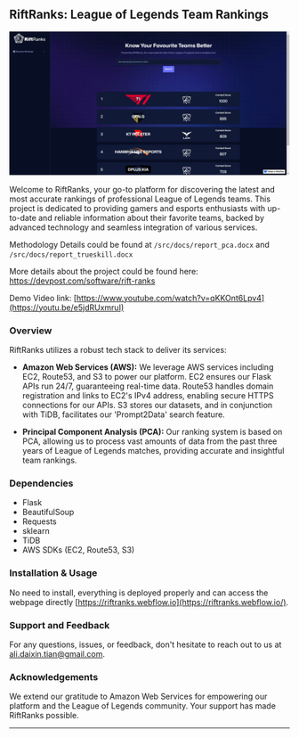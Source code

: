 ## RiftRanks: League of Legends Team Rankings
![alt text](https://github.com/AlezHibali/RiftRanks/blob/main/src/images/home.png)

Welcome to RiftRanks, your go-to platform for discovering the latest and most accurate rankings of professional League of Legends teams. This project is dedicated to providing gamers and esports enthusiasts with up-to-date and reliable information about their favorite teams, backed by advanced technology and seamless integration of various services.

Methodology Details could be found at `/src/docs/report_pca.docx` and `/src/docs/report_trueskill.docx`

More details about the project could be found here: https://devpost.com/software/rift-ranks

Demo Video link: [https://www.youtube.com/watch?v=qKKOnt6Lpv4](https://youtu.be/e5jdRUxmruI)


### Overview

RiftRanks utilizes a robust tech stack to deliver its services:

- **Amazon Web Services (AWS):** We leverage AWS services including EC2, Route53, and S3 to power our platform. EC2 ensures our Flask APIs run 24/7, guaranteeing real-time data. Route53 handles domain registration and links to EC2's IPv4 address, enabling secure HTTPS connections for our APIs. S3 stores our datasets, and in conjunction with TiDB, facilitates our 'Prompt2Data' search feature.

- **Principal Component Analysis (PCA):** Our ranking system is based on PCA, allowing us to process vast amounts of data from the past three years of League of Legends matches, providing accurate and insightful team rankings.

### Dependencies

- Flask
- BeautifulSoup
- Requests
- sklearn
- TiDB
- AWS SDKs (EC2, Route53, S3)

### Installation & Usage

No need to install, everything is deployed properly and can access the webpage directly [https://riftranks.webflow.io](https://riftranks.webflow.io/).

### Support and Feedback

For any questions, issues, or feedback, don't hesitate to reach out to us at [ali.daixin.tian@gmail.com](ali.daixin.tian@gmail.com).

### Acknowledgements

We extend our gratitude to Amazon Web Services for empowering our platform and the League of Legends community. Your support has made RiftRanks possible.

---
